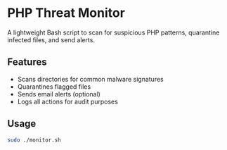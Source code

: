 # PHP Threat Monitor

A lightweight Bash script to scan for suspicious PHP patterns, quarantine infected files, and send alerts.

## Features
- Scans directories for common malware signatures
- Quarantines flagged files
- Sends email alerts (optional)
- Logs all actions for audit purposes

## Usage
```bash
sudo ./monitor.sh
